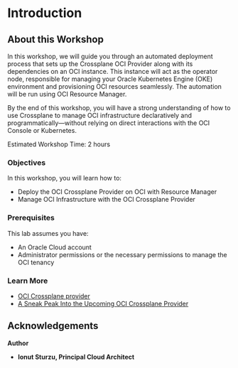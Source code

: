 # Introduction

## About this Workshop

In this workshop, we will guide you through an automated deployment process that sets up the Crossplane OCI Provider along with its dependencies on an OCI instance. This instance will act as the operator node, responsible for managing your Oracle Kubernetes Engine (OKE) environment and provisioning OCI resources seamlessly. The automation will be run using OCI Resource Manager.

By the end of this workshop, you will have a strong understanding of how to use Crossplane to manage OCI infrastructure declaratively and programmatically—without relying on direct interactions with the OCI Console or Kubernetes.

Estimated Workshop Time: 2 hours

### Objectives

In this workshop, you will learn how to:
* Deploy the OCI Crossplane Provider on OCI with Resource Manager
* Manage OCI Infrastructure with the OCI Crossplane Provider

### Prerequisites

This lab assumes you have:
* An Oracle Cloud account
* Administrator permissions or the necessary permissions to manage the OCI tenancy


### Learn More

* [OCI Crossplane provider](https://github.com/oracle-samples/crossplane-provider-oci/tree/main)
* [A Sneak Peak Into the Upcoming OCI Crossplane Provider](https://blogs.oracle.com/developers/post/a-sneak-peak-into-the-upcoming-oci-crossplane-provider)


## Acknowledgements
**Author** 
* **Ionut Sturzu, Principal Cloud Architect**
